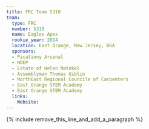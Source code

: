 ```yaml
---
title: FRC Team 5310
team:
  type: FRC
  number: 5310
  name: Eagles Apex
  rookie_year: 2014
  location: East Orange, New Jersey, USA
  sponsors:
  - Picatinny Arsenal
  - NDEP
  - Estate of Helen Matekel
  - Assemblyman Thomas Giblin
  - NorthEast Regional Councile of Carpenters
  - East Orange STEM Academy
  - East Orange STEM Academy
  links:
    Website:
---
```


{% include remove_this_line_and_add_a_paragraph %}